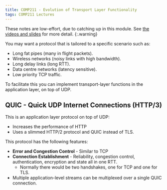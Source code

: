 ```yaml
---
title: COMP211 - Evolution of Transport Layer Functionality
tags: COMP211 Lectures
---
```

These notes are low-effort, due to catching up in this module. See [the videos and slides](https://liverpool.instructure.com/courses/54299/pages/3-transport-layer?module_item_id=1178720) for more detail.
{:.warning}

You may want a protocol that is tailored to a specific scenario such as:

* Long fat pipes (many in flight packets).
* Wireless networks (noisy links with high bandwidth).
* Long delay links (long RTT).
* Data centre networks (latency sensitive).
* Low priority TCP traffic.

To facilitate this you can implement transport-layer functions in the application layer, on top of UDP.

## QUIC - Quick UDP Internet Connections (HTTP/3)
This is an application layer protocol on top of UDP:

* Increases the performance of HTTP
* Uses a slimmed HTTP/2 protocol and QUIC instead of TLS.

This protocol has the following features:

* **Error and Congestion Control** - Similar to TCP
* **Connection Establishment** - Reliability, congestion control, authentication, encryption and state all in one RTT.
	* Normally there would be two handshakes, one for TCP and one for TLS. 
* Multiple application-level streams can be multiplexed over a single QUIC connection.